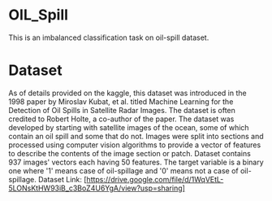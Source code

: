 # OIL_Spill
This is an imbalanced classification task on oil-spill dataset.

# Dataset
As of details provided on the kaggle, this dataset was introduced in the 1998 paper by Miroslav Kubat, et al. titled Machine Learning for the Detection of Oil Spills in Satellite Radar Images. The dataset is often credited to Robert Holte, a co-author of the paper. The dataset was developed by starting with satellite images of the ocean, some of which contain an oil spill and some that do not. Images were split into sections and processed using computer vision algorithms to provide a vector of features to describe the contents of the image section or patch.
Dataset contains 937 images' vectors each having 50 features. The target variable is a binary one where '1' means case of oil-spillage and '0' means not a case of oil-spillage. 
Dataset Link: [https://drive.google.com/file/d/1WqVEtL-5LONsKtHW93iB_c3BoZ4U6YgA/view?usp=sharing]
